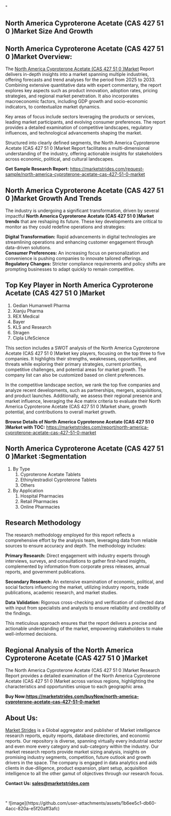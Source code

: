 "<h2>North America Cyproterone Acetate (CAS 427 51 0 )Market Size And Growth</h2>
<h2>North America Cyproterone Acetate (CAS 427 51 0 )Market Overview:</h2>
<p>The <a href=https://marketstrides.com/report/north-america-cyproterone-acetate-cas-427-51-0-market>North America Cyproterone Acetate (CAS 427 51 0 )Market</a><strong> </strong>Report delivers in-depth insights into a market spanning multiple industries, offering forecasts and trend analyses for the period from 2025 to 2033. Combining extensive quantitative data with expert commentary, the report explores key aspects such as product innovation, adoption rates, pricing strategies, and regional market penetration. It also incorporates macroeconomic factors, including GDP growth and socio-economic indicators, to contextualize market dynamics.</p>
<p>Key areas of focus include sectors leveraging the products or services, leading market participants, and evolving consumer preferences. The report provides a detailed examination of competitive landscapes, regulatory influences, and technological advancements shaping the market.</p>
<p>Structured into clearly defined segments, the North America Cyproterone Acetate (CAS 427 51 0 )Market Report facilitates a multi-dimensional understanding of the industry, offering actionable insights for stakeholders across economic, political, and cultural landscapes.</p>
<p><strong>Get Sample Research Report:</strong> <a href=https://marketstrides.com/request-sample/north-america-cyproterone-acetate-cas-427-51-0-market>https://marketstrides.com/request-sample/north-america-cyproterone-acetate-cas-427-51-0-market</a></p>
<h2>North America Cyproterone Acetate (CAS 427 51 0 )Market Growth And Trends</h2>
<p>The industry is undergoing a significant transformation, driven by several impactful <strong>North America Cyproterone Acetate (CAS 427 51 0 )Market trends</strong> that are reshaping its future. These key developments are critical to monitor as they could redefine operations and strategies:</p>
<p><strong>Digital Transformation:</strong> Rapid advancements in digital technologies are streamlining operations and enhancing customer engagement through data-driven solutions.<br /><strong>Consumer Preferences:</strong> An increasing focus on personalization and convenience is pushing companies to innovate tailored offerings.<br /><strong>Regulatory Changes:</strong> Stricter compliance requirements and policy shifts are prompting businesses to adapt quickly to remain competitive.</p>
<h2>Top Key Player in North America Cyproterone Acetate (CAS 427 51 0 )Market</h2>
<p><ol> 
<li>Gedian Humanwell Pharma</li> 
<li>Xianju Pharma</li> 
<li>REX Medical</li> 
<li>Bayer</li> 
<li>KLS and Research</li> 
<li>Stragen</li> 
<li>Cipla LifeScience</li> 
</ol></p>
<p>This section includes a SWOT analysis of the North America Cyproterone Acetate (CAS 427 51 0 )Market  key players, focusing on the top three to five companies. It highlights their strengths, weaknesses, opportunities, and threats while exploring their primary strategies, current priorities, competitive challenges, and potential areas for market growth. The company list can also be customized based on client preferences.</p>
<p>In the competitive landscape section, we rank the top five companies and analyze recent developments, such as partnerships, mergers, acquisitions, and product launches. Additionally, we assess their regional presence and market influence, leveraging the Ace matrix criteria to evaluate their North America Cyproterone Acetate (CAS 427 51 0 )Market share, growth potential, and contributions to overall market growth.</p>
<p><strong>Browse Details of North America Cyproterone Acetate (CAS 427 51 0 )Market with TOC:</strong> <a href=https://marketstrides.com/report/north-america-cyproterone-acetate-cas-427-51-0-market>https://marketstrides.com/report/north-america-cyproterone-acetate-cas-427-51-0-market</a></p>
<h2>North America Cyproterone Acetate (CAS 427 51 0 )Market :Segmentation</h2>
<p><ol> 
<li>By Type 
<ol> 
<li>Cyproterone Acetate Tablets</li> 
<li>Ethinylestradiol Cyproterone Tablets</li> 
<li>Others</li> 
</ol> 
</li> 
<li>By Application 
<ol> 
<li>Hospital Pharmacies</li> 
<li>Retail Pharmacies</li> 
<li>Online Pharmacies</li> 
</ol> 
</li> 
</ol></p>
<h2>Research Methodology</h2>
<p>The research methodology employed for this report reflects a comprehensive effort by the analysis team, leveraging data from reliable sources to ensure accuracy and depth. The methodology includes:</p>
<p><strong>Primary Research:</strong> Direct engagement with industry experts through interviews, surveys, and consultations to gather first-hand insights, complemented by information from corporate press releases, annual reports, and government publications.</p>
<p><strong>Secondary Research:</strong> An extensive examination of economic, political, and social factors influencing the market, utilizing industry reports, trade publications, academic research, and market studies.</p>
<p><strong>Data Validation:</strong> Rigorous cross-checking and verification of collected data with input from specialists and analysts to ensure reliability and credibility of the findings.</p>
<p>This meticulous approach ensures that the report delivers a precise and actionable understanding of the market, empowering stakeholders to make well-informed decisions.</p>
<h2>Regional Analysis of the North America Cyproterone Acetate (CAS 427 51 0 )Market</h2>
<p>The North America Cyproterone Acetate (CAS 427 51 0 )Market Research Report provides a detailed examination of the North America Cyproterone Acetate (CAS 427 51 0 )Market across various regions, highlighting the characteristics and opportunities unique to each geographic area.</p>

<p><strong>Buy Now:<a href=https://marketstrides.com/buyNow/north-america-cyproterone-acetate-cas-427-51-0-market?price=single_price>https://marketstrides.com/buyNow/north-america-cyproterone-acetate-cas-427-51-0-market</a></strong></p>
<h2>About Us:</h2>
<p><a href=https://marketstrides.com/>Market Strides</a> is a Global aggregator and publisher of Market intelligence research reports, equity reports, database directories, and economic reports. Our repository is diverse, spanning virtually every industrial sector and even more every category and sub-category within the industry. Our market research reports provide market sizing analysis, insights on promising industry segments, competition, future outlook and growth drivers in the space. The company is engaged in data analytics and aids clients in due-diligence, product expansion, plant setup, acquisition intelligence to all the other gamut of objectives through our research focus.</p>
<p><strong>Contact Us: <a href=mailto:sales@marketstrides.com>sales@marketstrides.com</a></strong></p>
<p> </p>"
![image](https://github.com/user-attachments/assets/1b6ee5c1-db60-4acc-820a-e5f20aff3afc)
